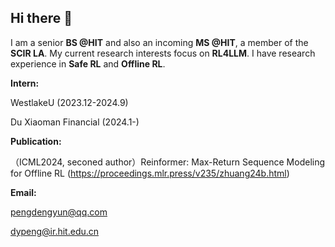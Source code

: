 ## Hi there 👋

I am a senior **BS @HIT** and also an incoming **MS @HIT**, a member of the **SCIR LA**.
My current research interests focus on **RL4LLM**. I have research experience in **Safe RL** and **Offline RL**.

**Intern:**

WestlakeU (2023.12-2024.9)

Du Xiaoman Financial (2024.1-)

**Publication:**

（ICML2024, seconed author）Reinformer: Max-Return Sequence Modeling for Offline RL (https://proceedings.mlr.press/v235/zhuang24b.html)

**Email:**

pengdengyun@qq.com

dypeng@ir.hit.edu.cn

